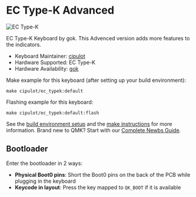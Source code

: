 # EC Type-K Advanced

![EC Type-K](https://i.imgur.com/hFQ0qCfh.png)

EC Type-K Keyboard by gok. This Advenced version adds more features to the indicators.

* Keyboard Maintainer: [cipulot](https://github.com/cipulot)
* Hardware Supported: EC Type-K
* Hardware Availability: [gok](https://www.gok.design/)

Make example for this keyboard (after setting up your build environment):

    make cipulot/ec_typek:default

Flashing example for this keyboard:

    make cipulot/ec_typek:default:flash

See the [build environment setup](https://docs.qmk.fm/#/getting_started_build_tools) and the [make instructions](https://docs.qmk.fm/#/getting_started_make_guide) for more information. Brand new to QMK? Start with our [Complete Newbs Guide](https://docs.qmk.fm/#/newbs).

## Bootloader

Enter the bootloader in 2 ways:

* **Physical Boot0 pins**: Short the Boot0 pins on the back of the PCB while plugging in the keyboard
* **Keycode in layout**: Press the key mapped to `QK_BOOT` if it is available
